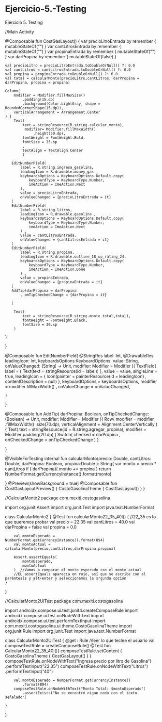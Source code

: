 # Ejercicio-5.-Testing
Ejercicio 5. Testing

//Main Activity 

@Composable
fun CostGasLayout() {
    var precioLitroEntrada by remember {
        mutableStateOf("")
    }
    var cantLitrosEntrada by remember {
        mutableStateOf("")
    }
    var propinaEntrada by remember {
        mutableStateOf("")
    }
    var darPropina by remember {
        mutableStateOf(false)
    }

    val precioLitro = precioLitroEntrada.toDoubleOrNull() ?: 0.0
    val cantLitros = cantLitrosEntrada.toDoubleOrNull() ?: 0.0
    val propina = propinaEntrada.toDoubleOrNull() ?: 0.0
    val total = calcularMonto(precioLitro,cantLitros, darPropina = darPropina, propina = propina)

    Column(
        modifier = Modifier.fillMaxSize()
            .padding(15.dp)
            .background(Color.LightGray, shape = RoundedCornerShape(15.dp)),
        verticalArrangement = Arrangement.Center
    ) {
        Text(
            text = stringResource(R.string.calcular_monto),
             modifier= Modifier.fillMaxWidth()
                 .height(50.dp),
            fontWeight = FontWeight.Bold,
            fontSize = 25.sp
            ,
            textAlign = TextAlign.Center
            )

       EditNumberField(
           label = R.string.ingresa_gasolina,
           leadingIcon = R.drawable.money_gas ,
           keyboardsOptions = KeyboardOptions.Default.copy(
               keyboardType = KeyboardType.Number,
               imeAction = ImeAction.Next
           ),
           value = precioLitroEntrada,
           onValueChanged = {precioLitroEntrada = it}
       )
       EditNumberField(
           label = R.string.litros,
           leadingIcon = R.drawable.gasolina ,
           keyboardsOptions = KeyboardOptions.Default.copy(
               keyboardType = KeyboardType.Number,
               imeAction = ImeAction.Next
           ) ,
           value = cantLitrosEntrada,
           onValueChanged = {cantLitrosEntrada = it}
       )
       EditNumberField(
           label = R.string.propina,
           leadingIcon = R.drawable.outline_18_up_rating_24,
           keyboardsOptions = KeyboardOptions.Default.copy(
               keyboardType = KeyboardType.Number,
               imeAction = ImeAction.Done
           ) ,
           value = propinaEntrada,
           onValueChanged = {propinaEntrada = it}
       )
       AddTip(darPropina = darPropina
           , onTipCheckedChange = {darPropina = it}

       )

        Text(
            text = stringResource(R.string.monto_total,total),
            fontWeight = FontWeight.Black,
            fontSize = 30.sp
        )

    }

}

@Composable
fun EditNumberField(
    @StringRes label: Int,
    @DrawableRes leadingIcon: Int,
    keyboardsOptions:KeyboardOptions,
    value: String,
    onValueChanged: (String) -> Unit,
    modifier: Modifier = Modifier
){
    TextField(
        label = { Text(text = stringResource(id = label))  },
        value = value,
        singleLine = true,
        leadingIcon = { Icon(painter = painterResource(id = leadingIcon) , contentDescription = null) },
        keyboardOptions = keyboardsOptions,
        modifier = modifier.fillMaxWidth()
        ,
        onValueChange = onValueChanged,

    )

}


@Composable
fun AddTip(
    darPropina: Boolean,
    onTipCheckedChange: (Boolean) -> Unit,
    modifier: Modifier = Modifier
){
    Row(
        modifier = modifier
            .fillMaxWidth()
            .size(70.dp),
        verticalAlignment = Alignment.CenterVertically
    ) {
        Text(
            text = stringResource(id = R.string.agregar_propina),
            modifier = Modifier.padding(20.dp)
        )
        Switch(
            checked = darPropina ,
            onCheckedChange = onTipCheckedChange
        )
    }


}

@VisibleForTesting
internal fun calcularMonto(precio: Double, cantLitros: Double, darPropina: Boolean, propina:Double ): String{
    var monto = precio * cantLitros
    if ( darPropina){
        monto +=  propina
    }
    return NumberFormat.getCurrencyInstance().format(monto)

}
@Preview(showBackground = true)
@Composable
fun CostGasLayoutPreview() {
    CostoGasolinaTheme {
        CostGasLayout()
    }
}


//CalcularMonto2
package com.mexiti.costogasolina

import org.junit.Assert
import org.junit.Test
import java.text.NumberFormat

class CalcularMonto2 {
    @Test
    fun calcularMonto22_35_40l() {  //22_35 es lo que queremos probar
        val precio = 22.35
        val cantLitros = 40.0
        val darPropina = false
        val propina = 0.0

        val montoEsperado =  NumberFormat.getCurrencyInstance().format(894)
        val montoActual =  calcularMonto(precio,cantLitros,darPropina,propina)

        Assert.assertEquals(
            montoEsperado,
            montoActual
        )  //Vamos a comparar el monto esperado con el monto actual
        //EL assertEquals aparecía en rojo, así que se escribe con el paréntesis y alt+enter y seleccionamos la srgunda opción
    }
}



//CalcularMonto2UITest
package com.mexiti.costogasolina

import androidx.compose.ui.test.junit4.createComposeRule
import androidx.compose.ui.test.onNodeWithText
import androidx.compose.ui.test.performTextInput
import com.mexiti.costogasolina.ui.theme.CostoGasolinaTheme
import org.junit.Rule
import org.junit.Test
import java.text.NumberFormat

class CalcularMonto2UITest {
    @get : Rule         //leer lo que teclee el usuario
    val composeTestRule = createComposeRule()
    @Test
    fun CalcularMonto22_35_40l(){
        composeTestRule.setContent {
            CostoGasolinaTheme {
                CostGasLayout()
            }
        }
        composeTestRule.onNodeWithText("Ingresa precio por litro de Gasolina")
            .performTextInput("22.35")
        composeTestRule.onNodeWithText("Litros")
            .performTextInput("40")

        val montoEsperado = NumberFormat.getCurrencyInstance()
            .format(894)
        composeTestRule.onNodeWithText("Monto Total: $montoEsperado")
            .assertExists("No se encontró nigun nodo con el texto señalado")

    }
}
